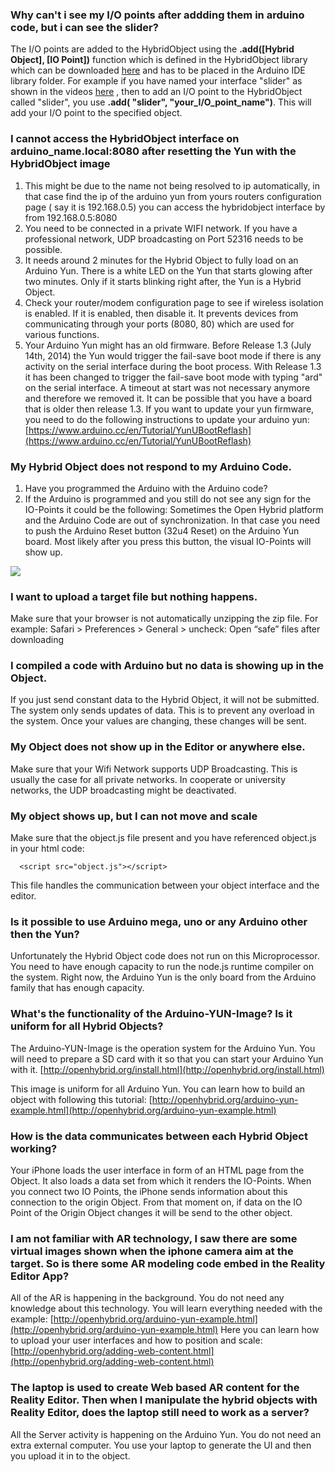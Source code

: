 ### Why can't i see my I/O points after addding them in arduino code, but i can see the slider?

The I/O points are added to the HybridObject using the **.add([Hybrid Object], [IO Point])**
function which is defined in the HybridObject library  which can be downloaded [here](http://openhybrid.org/download.html)
and has to be placed in the Arduino IDE library folder. For example if you have named your interface "slider" as shown in the videos [here](http://openhybrid.org/adding-web-content.html) , then to add an I/O point to the HybridObject called "slider", 
you use **.add( "slider", "your_I/O_point_name")**. This will add your I/O point to the specified object.


### I cannot access the HybridObject interface on arduino_name.local:8080 after resetting the Yun with the HybridObject image

1. This might be due to the name not being resolved to ip automatically, in that case find the ip of the arduino yun from yours routers configuration page ( say it is 192.168.0.5) you can access the hybridobject interface by from 192.168.0.5:8080
2. You need to be connected in a private WIFI network. If you have a professional network, UDP broadcasting on Port 52316 needs to be possible.
3. It needs around 2 minutes for the Hybrid Object to fully load on an Arduino Yun. There is a white LED on the Yun that starts glowing after two minutes. Only if it starts blinking right after, the Yun is a Hybrid Object.
4. Check your router/modem configuration page to see if wireless isolation is enabled. If it is enabled, then disable it. It prevents devices from communicating through your ports (8080, 80) which are used for various functions.
5. Your Arduino Yun might has an old firmware. Before Release 1.3 (July 14th, 2014) the Yun would trigger the fail-save boot mode if there is any activity on the serial interface during the boot process. With Release 1.3 it has been changed to trigger the fail-save boot mode with typing "ard" on the serial interface. A timeout at start was not necessary anymore and therefore we removed it. It can be possible that you have a board that is older then release 1.3. If you want to update your yun firmware, you need to do the following instructions to update your arduino yun: [https://www.arduino.cc/en/Tutorial/YunUBootReflash](https://www.arduino.cc/en/Tutorial/YunUBootReflash)

### My Hybrid Object does not respond to my Arduino Code.

1. Have you programmed the Arduino with the Arduino code?
2. If the Arduino is programmed and you still do not see any sign for the IO-Points it could be the following: Sometimes the Open Hybrid platform and the Arduino Code are out of synchronization.
In that case you need to push the Arduino Reset button (32u4 Reset) on the Arduino Yun board.
Most likely after you press this button, the visual IO-Points will show up. 

![](http://forum.openhybrid.org/uploads/default/original/1X/82d776ee7c7175976ee2126b91462facff582f25.png)


### I want to upload a target file but nothing happens.
Make sure that your browser is not automatically unzipping the zip file.
For example: Safari > Preferences > General > uncheck: Open “safe” files after downloading

### I compiled a code with Arduino but no data is showing up in the Object.
If you just send constant data to the Hybrid Object, it will not be submitted.
The system only sends updates of data. This is to prevent any overload in the system.
Once your values are changing, these changes will be sent.

### My Object does not show up in the Editor or anywhere else.
Make sure that your Wifi Network supports UDP Broadcasting. This is usually the case for all private networks. In cooperate or university networks, the UDP broadcasting might be deactivated. 


### My object shows up, but I can not move and scale
Make sure that the object.js file present and you have referenced object.js in your html code:

      <script src="object.js"></script>

This file handles the communication between your object interface and the editor.

### Is it possible to use Arduino mega, uno or any Arduino other then the Yun?
Unfortunately the Hybrid Object code does not run on this Microprocessor. You need to have enough capacity to run the node.js runtime compiler on the system. Right now, the Arduino Yun is the only board from the Arduino family that has enough capacity.

### What's the functionality of the Arduino-YUN-Image? Is it uniform for all Hybrid Objects?

The Arduino-YUN-Image is the operation system for the Arduino Yun. You will need to prepare a SD card with it so that you can start your Arduino Yun with it. [http://openhybrid.org/install.html](http://openhybrid.org/install.html)

This image is uniform for all Arduino Yun. You can learn how to build an object with following this tutorial:
[http://openhybrid.org/arduino-yun-example.html](http://openhybrid.org/arduino-yun-example.html)

### How is the data communicates between each Hybrid Object working? 
Your iPhone loads the user interface in form of an HTML page from the Object. It also loads a data set from which it renders the IO-Points. When you connect two IO Points, the iPhone sends information about this connection to the origin Object. From that moment on, if data on the IO Point of the Origin Object changes it will be send to the other object.

### I am not familiar with AR technology, I saw there are some virtual images shown when the iphone camera aim at the target. So is there some AR modeling code embed in the Reality Editor App?
All of the AR is happening in the background. You do not need any knowledge about this technology. You will learn everything needed with the example: [http://openhybrid.org/arduino-yun-example.html](http://openhybrid.org/arduino-yun-example.html)
Here you can learn how to upload your user interfaces and how to position and scale:
[http://openhybrid.org/adding-web-content.html](http://openhybrid.org/adding-web-content.html)


### The laptop is used to create Web based AR content for the Reality Editor. Then when I manipulate the hybrid objects with Reality Editor, does the laptop still need to work as a server?
All the Server activity is happening on the Arduino Yun. You do not need an extra external computer. You use your laptop to generate the UI and then you upload it in to the object.



